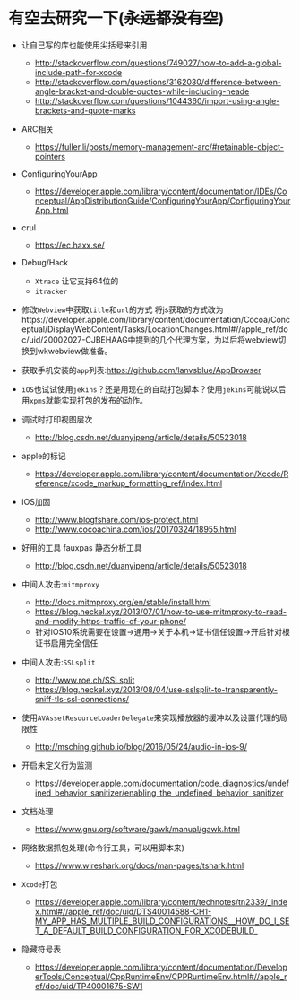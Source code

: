 # 有空去研究一下(~~永远都没有空~~)
- 让自己写的库也能使用尖括号来引用
    - http://stackoverflow.com/questions/749027/how-to-add-a-global-include-path-for-xcode
    - http://stackoverflow.com/questions/3162030/difference-between-angle-bracket-and-double-quotes-while-including-heade
    - http://stackoverflow.com/questions/1044360/import-using-angle-brackets-and-quote-marks

- ARC相关
    - https://fuller.li/posts/memory-management-arc/#retainable-object-pointers

- ConfiguringYourApp
    - https://developer.apple.com/library/content/documentation/IDEs/Conceptual/AppDistributionGuide/ConfiguringYourApp/ConfiguringYourApp.html

- crul
    - https://ec.haxx.se/

- Debug/Hack
    - `Xtrace` 让它支持64位的
    - `itracker`

- 修改`Webview`中获取`title`和`url`的方式
将js获取的方式改为https://developer.apple.com/library/content/documentation/Cocoa/Conceptual/DisplayWebContent/Tasks/LocationChanges.html#//apple_ref/doc/uid/20002027-CJBEHAAG中提到的几个代理方案，为以后将webview切换到wkwebview做准备。
- 获取手机安装的`app`列表:https://github.com/lanvsblue/AppBrowser

- `iOS`也试试使用`jekins`？还是用现在的自动打包脚本？使用`jekins`可能说以后用`xpms`就能实现打包的发布的动作。
- 调试时打印视图层次
	- http://blog.csdn.net/duanyipeng/article/details/50523018

- apple的标记
    - https://developer.apple.com/library/content/documentation/Xcode/Reference/xcode_markup_formatting_ref/index.html
- iOS加固
    - http://www.blogfshare.com/ios-protect.html
    - http://www.cocoachina.com/ios/20170324/18955.html
- 好用的工具
 fauxpas 静态分析工具
	- http://blog.csdn.net/duanyipeng/article/details/50523018

- 中间人攻击:`mitmproxy`
    - http://docs.mitmproxy.org/en/stable/install.html
    - https://blog.heckel.xyz/2013/07/01/how-to-use-mitmproxy-to-read-and-modify-https-traffic-of-your-phone/
    - 针对iOS10系统需要在设置->通用->关于本机->证书信任设置->开启针对根证书启用完全信任
- 中间人攻击:`SSLsplit`
    - http://www.roe.ch/SSLsplit
    - https://blog.heckel.xyz/2013/08/04/use-sslsplit-to-transparently-sniff-tls-ssl-connections/

-  使用`AVAssetResourceLoaderDelegate`来实现播放器的缓冲以及设置代理的局限性
    - http://msching.github.io/blog/2016/05/24/audio-in-ios-9/
- 开启未定义行为监测
    - https://developer.apple.com/documentation/code_diagnostics/undefined_behavior_sanitizer/enabling_the_undefined_behavior_sanitizer

- 文档处理
    - https://www.gnu.org/software/gawk/manual/gawk.html
- 网络数据抓包处理(命令行工具，可以用脚本来)
    - https://www.wireshark.org/docs/man-pages/tshark.html

- `Xcode`打包
    - https://developer.apple.com/library/content/technotes/tn2339/_index.html#//apple_ref/doc/uid/DTS40014588-CH1-MY_APP_HAS_MULTIPLE_BUILD_CONFIGURATIONS__HOW_DO_I_SET_A_DEFAULT_BUILD_CONFIGURATION_FOR_XCODEBUILD_
- 隐藏符号表
    - https://developer.apple.com/library/content/documentation/DeveloperTools/Conceptual/CppRuntimeEnv/CPPRuntimeEnv.html#//apple_ref/doc/uid/TP40001675-SW1
